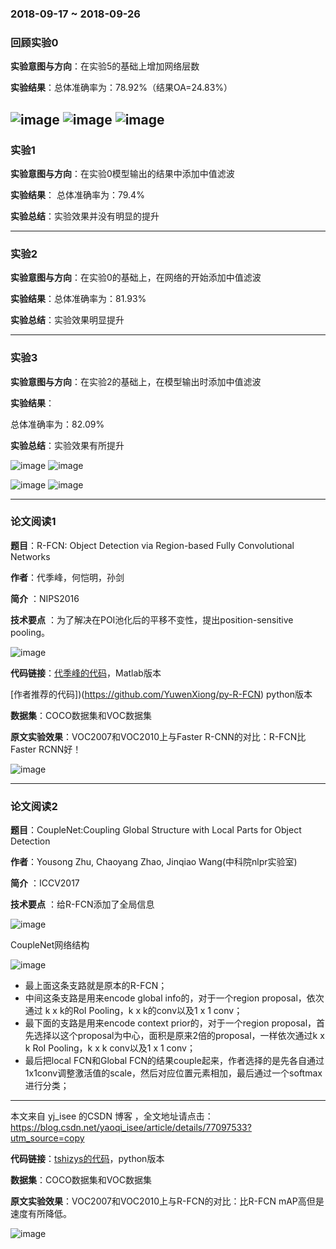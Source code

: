 ### 2018-09-17 ~ 2018-09-26


###  **回顾实验0**

**实验意图与方向**：在实验5的基础上增加网络层数

**实验结果**：总体准确率为：78.92%（结果OA=24.83%）

![image](https://github.com/3013216006/seminar/blob/master/18-09-27/7s.png)
![image](https://github.com/3013216006/seminar/blob/master/18-09-27/7o.png)
![image](https://github.com/3013216006/seminar/blob/master/18-09-27/7.png)
---


### **实验1**
**实验意图与方向**：在实验0模型输出的结果中添加中值滤波

**实验结果**：
总体准确率为：79.4%

**实验总结**：实验效果并没有明显的提升

---

### **实验2**
**实验意图与方向**：在实验0的基础上，在网络的开始添加中值滤波

**实验结果**：总体准确率为：81.93%

**实验总结**：实验效果明显提升

---

### **实验3**
**实验意图与方向**：在实验2的基础上，在模型输出时添加中值滤波

**实验结果**：

总体准确率为：82.09%

**实验总结**：实验效果有所提升

![image](https://github.com/3013216006/seminar/blob/master/18-09-27/83.png)
![image](https://github.com/3013216006/seminar/blob/master/18-09-27/83o.png)

![image](https://github.com/3013216006/seminar/blob/master/18-09-27/83b.png)
![image](https://github.com/3013216006/seminar/blob/master/18-09-27/83m.png)

---
### **论文阅读1**
**题目**：R-FCN: Object Detection via Region-based Fully Convolutional Networks

**作者**：代季峰，何恺明，孙剑

**简介** ：NIPS2016

**技术要点** ：为了解决在POI池化后的平移不变性，提出position-sensitive pooling。

![image](https://github.com/3013216006/seminar/blob/master/18-09-27/rfcn2.png)

**代码链接**：[代季峰的代码](https://github.com/daijifeng001/R-FCN)，Matlab版本

[作者推荐的代码])(https://github.com/YuwenXiong/py-R-FCN) python版本

**数据集**：COCO数据集和VOC数据集

**原文实验效果**：VOC2007和VOC2010上与Faster R-CNN的对比：R-FCN比Faster RCNN好！

![image](https://github.com/3013216006/seminar/blob/master/18-09-27/rfcn1.png)

---
### **论文阅读2**
**题目**：CoupleNet:Coupling Global Structure with Local Parts for Object Detection

**作者**：Yousong Zhu, Chaoyang Zhao, Jinqiao Wang(中科院nlpr实验室)

**简介** ：ICCV2017

**技术要点** ：给R-FCN添加了全局信息

![image](https://github.com/3013216006/seminar/blob/master/18-09-27/CN1.png)

CoupleNet网络结构

![image](https://github.com/3013216006/seminar/blob/master/18-09-27/CN2.png)

- 最上面这条支路就是原本的R-FCN；
- 中间这条支路是用来encode global info的，对于一个region proposal，依次通过 k x k的RoI Pooling，k x k的conv以及1 x 1 conv；
- 最下面的支路是用来encode context prior的，对于一个region proposal，首先选择以这个proposal为中心，面积是原来2倍的proposal，一样依次通过k x k RoI Pooling，k x k conv以及1 x 1 conv；
- 最后把local FCN和Global FCN的结果couple起来，作者选择的是先各自通过1x1conv调整激活值的scale，然后对应位置元素相加，最后通过一个softmax进行分类；

---------------------

本文来自 yj_isee 的CSDN 博客 ，全文地址请点击：https://blog.csdn.net/yaoqi_isee/article/details/77097533?utm_source=copy

**代码链接**：[tshizys的代码](https://github.com/tshizys/CoupleNet)，python版本


**数据集**：COCO数据集和VOC数据集

**原文实验效果**：VOC2007和VOC2010上与R-FCN的对比：比R-FCN mAP高但是速度有所降低。

![image](https://github.com/3013216006/seminar/blob/master/18-09-27/CN3.png)



